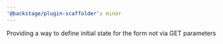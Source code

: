```yaml
---
'@backstage/plugin-scaffolder': minor
---
```


Providing a way to define initial state for the form not via GET parameters

